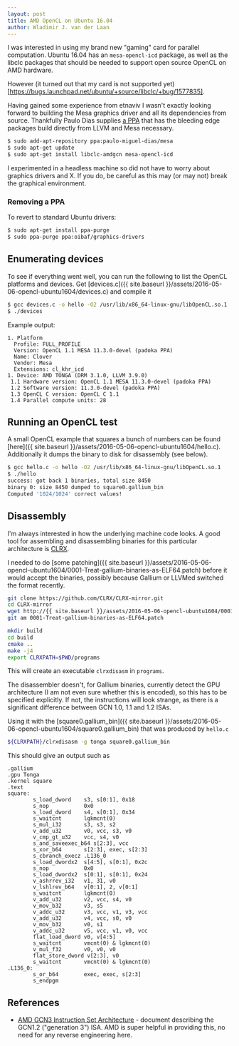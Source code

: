 ```yaml
---
layout: post
title: AMD OpenCL on Ubuntu 16.04
author: Wladimir J. van der Laan
---
```


I was interested in using my brand new "gaming" card for parallel computation.
Ubuntu 16.04 has an `mesa-opencl-icd` package, as well as the libclc
packages that should be needed to support open source OpenCL on AMD
hardware.

However (it turned out that my card is not supported
yet)[https://bugs.launchpad.net/ubuntu/+source/libclc/+bug/1577835].

Having gained some experience from etnaviv I wasn't exactly looking forward to
building the Mesa graphics driver and all its dependencies from source.
Thankfully Paulo Dias supplies
[a PPA](https://launchpad.net/~paulo-miguel-dias/+archive/ubuntu/mesa) that has
the bleeding edge packages build directly from LLVM and Mesa necessary.

```bash
$ sudo add-apt-repository ppa:paulo-miguel-dias/mesa 
$ sudo apt-get update
$ sudo apt-get install libclc-amdgcn mesa-opencl-icd
```

I experimented in a headless machine so did not have to worry about graphics
drivers and X. If you do, be careful as this may (or may not) break the
graphical environment.

### Removing a PPA

To revert to standard Ubuntu drivers:

```bash
$ sudo apt-get install ppa-purge
$ sudo ppa-purge ppa:oibaf/graphics-drivers
```

Enumerating devices
--------------------

To see if everything went well, you can run the following to list the OpenCL
platforms and devices. Get [devices.c]({{ site.baseurl }}/assets/2016-05-06-opencl-ubuntu1604/devices.c) and compile it

```bash
$ gcc devices.c -o hello -O2 /usr/lib/x86_64-linux-gnu/libOpenCL.so.1 
$ ./devices
```
Example output:

```
1. Platform
  Profile: FULL_PROFILE
  Version: OpenCL 1.1 MESA 11.3.0-devel (padoka PPA)
  Name: Clover
  Vendor: Mesa
  Extensions: cl_khr_icd
1. Device: AMD TONGA (DRM 3.1.0, LLVM 3.9.0)
 1.1 Hardware version: OpenCL 1.1 MESA 11.3.0-devel (padoka PPA)
 1.2 Software version: 11.3.0-devel (padoka PPA)
 1.3 OpenCL C version: OpenCL C 1.1 
 1.4 Parallel compute units: 28
```

Running an OpenCL test
-----------------------

A small OpenCL example that squares a bunch of numbers can be found
[here]({{ site.baseurl }}/assets/2016-05-06-opencl-ubuntu1604/hello.c). Additionally it dumps the binary to disk for
disassembly (see below).

```bash
$ gcc hello.c -o hello -O2 /usr/lib/x86_64-linux-gnu/libOpenCL.so.1
$ ./hello 
success: got back 1 binaries, total size 8450
binary 0: size 8450 dumped to square0.gallium_bin
Computed '1024/1024' correct values!
```

Disassembly
------------

I'm always interested in how the underlying machine code looks.
A good tool for assembling and disassembling binaries for this particular architecture
is [CLRX](http://clrx.nativeboinc.org/).

I needed to do [some patching]({{ site.baseurl }}/assets/2016-05-06-opencl-ubuntu1604/0001-Treat-gallium-binaries-as-ELF64.patch)
before it would accept the binaries, possibly because Gallium or LLVMed switched
the format recently.

```bash
git clone https://github.com/CLRX/CLRX-mirror.git
cd CLRX-mirror
wget http://{{ site.baseurl }}/assets/2016-05-06-opencl-ubuntu1604/0001-Treat-gallium-binaries-as-ELF64.patch
git am 0001-Treat-gallium-binaries-as-ELF64.patch
```

```bash
mkdir build
cd build
cmake ..
make -j4
export CLRXPATH=$PWD/programs
```

This will create an executable `clrxdisasm` in `programs`.

The disassembler doesn't, for Gallium binaries, currently detect the GPU architecture
(I am not even sure whether this is encoded), so this has to be specified
explicitly. If not, the instructions will look strange, as there is a
significant difference between GCN 1.0, 1.1 and 1.2 ISAs.

Using it with the [square0.gallium_bin]({{ site.baseurl }}/assets/2016-05-06-opencl-ubuntu1604/square0.gallium_bin) that
was produced by `hello.c`

```bash
${CLRXPATH}/clrxdisasm -g tonga square0.gallium_bin
```

This should give an output such as

```
.gallium
.gpu Tonga
.kernel square
.text
square:
        s_load_dword    s3, s[0:1], 0x18
        s_nop           0x0
        s_load_dword    s4, s[0:1], 0x34
        s_waitcnt       lgkmcnt(0)
        s_mul_i32       s3, s3, s2
        v_add_u32       v0, vcc, s3, v0
        v_cmp_gt_u32    vcc, s4, v0
        s_and_saveexec_b64 s[2:3], vcc
        s_xor_b64       s[2:3], exec, s[2:3]
        s_cbranch_execz .L136_0
        s_load_dwordx2  s[4:5], s[0:1], 0x2c
        s_nop           0x0
        s_load_dwordx2  s[0:1], s[0:1], 0x24
        v_ashrrev_i32   v1, 31, v0
        v_lshlrev_b64   v[0:1], 2, v[0:1]
        s_waitcnt       lgkmcnt(0)
        v_add_u32       v2, vcc, s4, v0
        v_mov_b32       v3, s5
        v_addc_u32      v3, vcc, v1, v3, vcc
        v_add_u32       v4, vcc, s0, v0
        v_mov_b32       v0, s1
        v_addc_u32      v5, vcc, v1, v0, vcc
        flat_load_dword v0, v[4:5]
        s_waitcnt       vmcnt(0) & lgkmcnt(0)
        v_mul_f32       v0, v0, v0
        flat_store_dword v[2:3], v0
        s_waitcnt       vmcnt(0) & lgkmcnt(0)
.L136_0:
        s_or_b64        exec, exec, s[2:3]
        s_endpgm
```

References
-----------

* [AMD GCN3 Instruction Set Architecture](http://amd-dev.wpengine.netdna-cdn.com/wordpress/media/2013/07/AMD_GCN3_Instruction_Set_Architecture.pdf) -
  document describing the GCN1.2 ("generation 3") ISA. AMD is super helpful in
  providing this, no need for any reverse engineering here.

